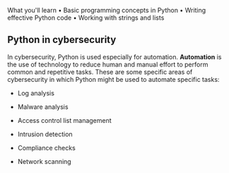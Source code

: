 What you'll learn
• Basic programming concepts in Python
• Writing effective Python code
• Working with strings and lists




## Python in cybersecurity

In cybersecurity, Python is used especially for automation. **Automation** is the use of technology to reduce human and manual effort to perform common and repetitive tasks. These are some specific areas of cybersecurity in which Python might be used to automate specific tasks:

- Log analysis
    
- Malware analysis
    
- Access control list management
    
- Intrusion detection
    
- Compliance checks
    
- Network scanning